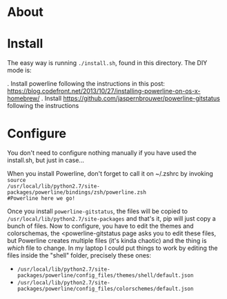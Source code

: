 # About

# Install

The easy way is running <code>./install.sh</code>, found in this directory. The DIY mode is:

. Install powerline following the instructions in this post: https://blog.codefront.net/2013/10/27/installing-powerline-on-os-x-homebrew/
. Install https://github.com/jaspernbrouwer/powerline-gitstatus following the instructions

# Configure

You don't need to configure nothing manually if you have used the install.sh, but just in case...

When you install Powerline, don't forget to call it on ~/.zshrc by invoking <code>source /usr/local/lib/python2.7/site-packages/powerline/bindings/zsh/powerline.zsh #Powerline here we go!</code>

Once you install <code>powerline-gitstatus</code>, the files will be copied to <code>/usr/local/lib/python2.7/site-packages</code> and that's it, pip will just copy a bunch of files. Now to configure, you have to edit the themes and colorschemas, the <powerline-gitstatus</code> page asks you to edit these files, but Powerline creates multiple files (it's kinda chaotic) and the thing is *which* file to change. In my laptop I could put things to work by editing the files inside the "shell" folder, precisely these ones:  

- <code>/usr/local/lib/python2.7/site-packages/powerline/config_files/themes/shell/default.json</code>
- <code>/usr/local/lib/python2.7/site-packages/powerline/config_files/colorschemes/default.json</code>
